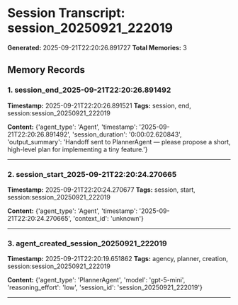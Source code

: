 # Session Transcript: session_20250921_222019

**Generated:** 2025-09-21T22:20:26.891727
**Total Memories:** 3

## Memory Records

### 1. session_end_2025-09-21T22:20:26.891492

**Timestamp:** 2025-09-21T22:20:26.891521
**Tags:** session, end, session:session_20250921_222019

**Content:** {'agent_type': 'Agent', 'timestamp': '2025-09-21T22:20:26.891492', 'session_duration': '0:00:02.620843', 'output_summary': 'Handoff sent to PlannerAgent — please propose a short, high-level plan for implementing a tiny feature.'}

---

### 2. session_start_2025-09-21T22:20:24.270665

**Timestamp:** 2025-09-21T22:20:24.270677
**Tags:** session, start, session:session_20250921_222019

**Content:** {'agent_type': 'Agent', 'timestamp': '2025-09-21T22:20:24.270665', 'context_id': 'unknown'}

---

### 3. agent_created_session_20250921_222019

**Timestamp:** 2025-09-21T22:20:19.651862
**Tags:** agency, planner, creation, session:session_20250921_222019

**Content:** {'agent_type': 'PlannerAgent', 'model': 'gpt-5-mini', 'reasoning_effort': 'low', 'session_id': 'session_20250921_222019'}

---

